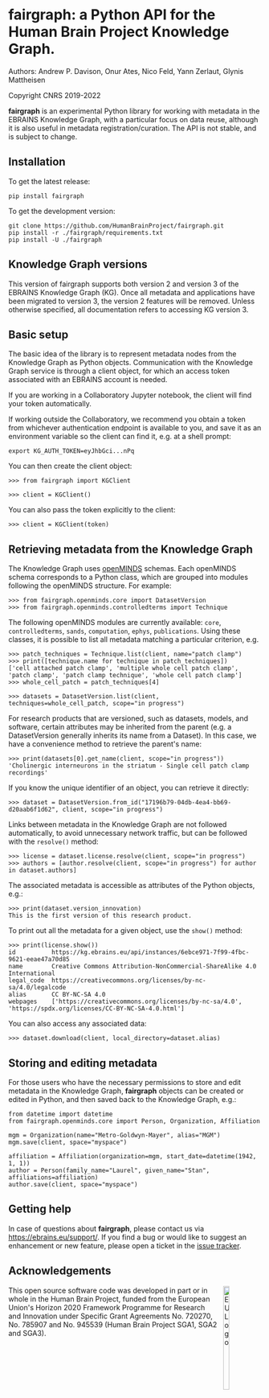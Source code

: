 # fairgraph: a Python API for the Human Brain Project Knowledge Graph.

Authors: Andrew P. Davison, Onur Ates, Nico Feld, Yann Zerlaut, Glynis Mattheisen

Copyright CNRS 2019-2022

**fairgraph** is an experimental Python library for working with metadata
in the EBRAINS Knowledge Graph, with a particular focus on data reuse,
although it is also useful in metadata registration/curation.
The API is not stable, and is subject to change.

## Installation

To get the latest release:

```
pip install fairgraph
```

To get the development version:

```
git clone https://github.com/HumanBrainProject/fairgraph.git
pip install -r ./fairgraph/requirements.txt
pip install -U ./fairgraph
```

## Knowledge Graph versions

This version of fairgraph supports both version 2 and version 3 of the EBRAINS Knowledge Graph (KG).
Once all metadata and applications have been migrated to version 3, the version 2 features
will be removed. Unless otherwise specified, all documentation refers to accessing KG version 3.


## Basic setup

The basic idea of the library is to represent metadata nodes from the Knowledge Graph as Python objects.
Communication with the Knowledge Graph service is through a client object,
for which an access token associated with an EBRAINS account is needed.

If you are working in a Collaboratory Jupyter notebook, the client will find your token automatically.

If working outside the Collaboratory, we recommend you obtain a token from whichever authentication endpoint
is available to you, and save it as an environment variable so the client can find it, e.g. at a shell prompt:

```
export KG_AUTH_TOKEN=eyJhbGci...nPq
```

You can then create the client object:

```
>>> from fairgraph import KGClient

>>> client = KGClient()
```

You can also pass the token explicitly to the client:

```
>>> client = KGClient(token)
```


## Retrieving metadata from the Knowledge Graph

The Knowledge Graph uses [openMINDS](https://github.com/HumanBrainProject/openMINDS) schemas.
Each openMINDS schema corresponds to a Python class, which are grouped into modules
following the openMINDS structure. For example:

```
>>> from fairgraph.openminds.core import DatasetVersion
>>> from fairgraph.openminds.controlledterms import Technique
```

The following openMINDS modules are currently available: `core`, `controlledterms`, `sands`, `computation`, `ephys`, `publications`.
Using these classes, it is possible to list all metadata matching a particular criterion, e.g.

```
>>> patch_techniques = Technique.list(client, name="patch clamp")
>>> print([technique.name for technique in patch_techniques])
['cell attached patch clamp', 'multiple whole cell patch clamp', 'patch clamp', 'patch clamp technique', 'whole cell patch clamp']
>>> whole_cell_patch = patch_techniques[4]
```

```
>>> datasets = DatasetVersion.list(client, techniques=whole_cell_patch, scope="in progress")
```

For research products that are versioned, such as datasets, models, and software, certain attributes may be inherited from the parent (e.g. a DatasetVersion generally inherits its name from a Dataset). In this case, we have a convenience method to retrieve the parent's name:

```
>>> print(datasets[0].get_name(client, scope="in progress"))
'Cholinergic interneurons in the striatum - Single cell patch clamp recordings'
```

If you know the unique identifier of an object, you can retrieve it directly:

```
>>> dataset = DatasetVersion.from_id("17196b79-04db-4ea4-bb69-d20aab6f1d62", client, scope="in progress")
```

Links between metadata in the Knowledge Graph are not followed automatically,
to avoid unnecessary network traffic, but can be followed with the `resolve()` method:

```
>>> license = dataset.license.resolve(client, scope="in progress")
>>> authors = [author.resolve(client, scope="in progress") for author in dataset.authors]
```

The associated metadata is accessible as attributes of the Python objects, e.g.:

```
>>> print(dataset.version_innovation)
This is the first version of this research product.
```

To print out all the metadata for a given object, use the `show()` method:

```
>>> print(license.show())
id          https://kg.ebrains.eu/api/instances/6ebce971-7f99-4fbc-9621-eeae47a70d85
name        Creative Commons Attribution-NonCommercial-ShareAlike 4.0 International
legal_code  https://creativecommons.org/licenses/by-nc-sa/4.0/legalcode
alias       CC BY-NC-SA 4.0
webpages    ['https://creativecommons.org/licenses/by-nc-sa/4.0', 'https://spdx.org/licenses/CC-BY-NC-SA-4.0.html']
```

You can also access any associated data:

```
>>> dataset.download(client, local_directory=dataset.alias)
```


## Storing and editing metadata

For those users who have the necessary permissions to store and edit metadata in the Knowledge Graph,
**fairgraph** objects can be created or edited in Python, and then saved back to the Knowledge Graph, e.g.:

```
from datetime import datetime
from fairgraph.openminds.core import Person, Organization, Affiliation

mgm = Organization(name="Metro-Goldwyn-Mayer", alias="MGM")
mgm.save(client, space="myspace")

affiliation = Affiliation(organization=mgm, start_date=datetime(1942, 1, 1))
author = Person(family_name="Laurel", given_name="Stan", affiliations=affiliation)
author.save(client, space="myspace")
```

## Getting help

In case of questions about **fairgraph**, please contact us via https://ebrains.eu/support/.
If you find a bug or would like to suggest an enhancement or new feature,
please open a ticket in the [issue tracker](https://github.com/HumanBrainProject/fairgraph/issues).

## Acknowledgements

<div><img src="https://www.braincouncil.eu/wp-content/uploads/2018/11/wsi-imageoptim-EU-Logo.jpg" alt="EU Logo" height="23%" width="15%" align="right" style="margin-left: 10px"></div>

This open source software code was developed in part or in whole in the Human Brain Project, funded from the European Union's Horizon 2020 Framework Programme for Research and Innovation under Specific Grant Agreements No. 720270, No. 785907 and No. 945539 (Human Brain Project SGA1, SGA2 and SGA3).
